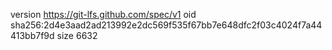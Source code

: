 version https://git-lfs.github.com/spec/v1
oid sha256:2d4e3aad2ad213992e2dc569f535f67bb7e648dfc2f03c4024f7a44413bb7f9d
size 6632
